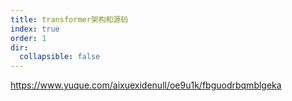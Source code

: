 ```yaml
---
title: transformer架构和源码
index: true
order: 1
dir:
  collapsible: false
---
```



<https://www.yuque.com/aixuexidenull/oe9u1k/fbguodrbqmblgeka>

